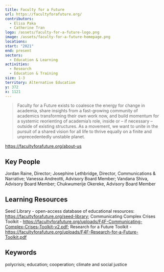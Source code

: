 ```yaml
---
title: Faculty for a Future
url: https://facultyforafuture.org/
contributors:
  - Elisa Paka
  - Catherine Tran
logo: /assets/faculty-for-a-future-logo.png
image: /assets/faculty-for-a-future-homepage.png
locations: 
start: "2021"
end: present
sectors:
  - Education & Learning
activities:
  - Research
  - Education & Training
size: 1-3
territory: Alternative Education
y: 372
x: 1121
---
```

> Faculty for a Future exists to coalesce the energy for change in academia, share insights from a fast-growing community of academics transforming their own work now, and build momentum for a systemic reorienting of academia’s role, inside or – if necessary – outside of existing structures. As a movement, we want to unite in the pursuit of a shared vision for all life to thrive equally on a finite and unprecedentedly unstable planet.

https://facultyforafuture.org/about-us

## Key People

Jordan Raine, Director; Josephine Lethbridge, Director, Communications & Narrative; Vanessa Andreotti, Advisory Board Member; Vandana Shiva, Advisory Board Member; Chukwumerije Okereke, Advisory Board Member

## Learning Resources

Seed Library - open-access database of educational resources: https://facultyforafuture.org/seed-library; Communicating Complex Crises Toolkit - https://facultyforafuture.org/uploads/F4F-Communicating-Complex-Crises-Toolkit-v2.pdf; Research for a Future Toolkit - https://facultyforafuture.org/uploads/F4F-Research-for-a-Future-Toolkit.pdf

## Keywords

polycrisis; education; cooperation; climate and social justice
